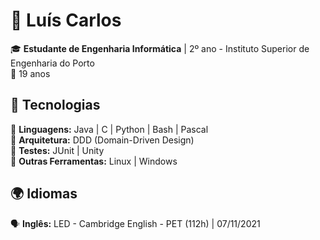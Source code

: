 # 👋 Luís Carlos

🎓 **Estudante de Engenharia Informática** | 2º ano - Instituto Superior de Engenharia do Porto  
📍 19 anos  

## 🚀 Tecnologias  

🔹 **Linguagens:** Java | C | Python | Bash | Pascal  
🔹 **Arquitetura:** DDD (Domain-Driven Design)  
🔹 **Testes:** JUnit | Unity  
🔹 **Outras Ferramentas:** Linux | Windows

## 🌍 Idiomas  
🗣️ **Inglês:** LED - Cambridge English - PET (112h) | 07/11/2021

<!--
**LuisFreitas18/LuisFreitas18** is a ✨ _special_ ✨ repository because its `README.md` (this file) appears on your GitHub profile.

Here are some ideas to get you started:

- 🔭 I’m currently working on ...
- 🌱 I’m currently learning ...
- 👯 I’m looking to collaborate on ...
- 🤔 I’m looking for help with ...
- 💬 Ask me about ...
- 📫 How to reach me: ...
- 😄 Pronouns: ...
- ⚡ Fun fact: ...
-->
